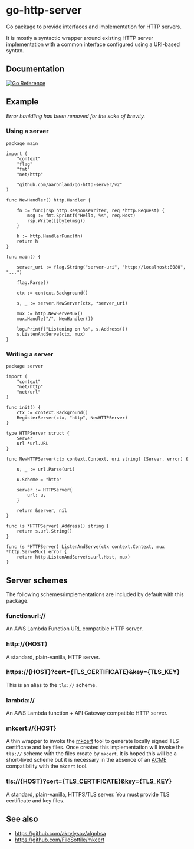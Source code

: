 # go-http-server

Go package to provide interfaces and implementation for HTTP servers.

It is mostly a syntactic wrapper around existing HTTP server implementation with a common interface configured using a URI-based syntax.

## Documentation

[![Go Reference](https://pkg.go.dev/badge/github.com/aaronland/go-http-server.svg)](https://pkg.go.dev/github.com/aaronland/go-http-server)

## Example

_Error hanldling has been removed for the sake of brevity._

### Using a server

```
package main

import (
	"context"
	"flag"
	"fmt"
	"net/http"

	"github.com/aaronland/go-http-server/v2"
)

func NewHandler() http.Handler {

	fn := func(rsp http.ResponseWriter, req *http.Request) {
		msg := fmt.Sprintf("Hello, %s", req.Host)
		rsp.Write([]byte(msg))
	}

	h := http.HandlerFunc(fn)
	return h
}

func main() {

	server_uri := flag.String("server-uri", "http://localhost:8080", "...")

	flag.Parse()

	ctx := context.Background()

	s, _ := server.NewServer(ctx, *server_uri)

	mux := http.NewServeMux()
	mux.Handle("/", NewHandler())

	log.Printf("Listening on %s", s.Address())
	s.ListenAndServe(ctx, mux)
}

```

### Writing a server

```
package server

import (
	"context"
	"net/http"
	"net/url"
)

func init() {
	ctx := context.Background()
	RegisterServer(ctx, "http", NewHTTPServer)
}

type HTTPServer struct {
	Server
	url *url.URL
}

func NewHTTPServer(ctx context.Context, uri string) (Server, error) {

	u, _ := url.Parse(uri)

	u.Scheme = "http"

	server := HTTPServer{
		url: u,
	}

	return &server, nil
}

func (s *HTTPServer) Address() string {
	return s.url.String()
}

func (s *HTTPServer) ListenAndServe(ctx context.Context, mux *http.ServeMux) error {
	return http.ListenAndServe(s.url.Host, mux)
}
```

## Server schemes

The following schemes/implementations are included by default with this package.

### functionurl://

An AWS Lambda Function URL compatible HTTP server.

### http://{HOST}

A standard, plain-vanilla, HTTP server.

### https://{HOST}?cert={TLS_CERTIFICATE}&key={TLS_KEY}

This is an alias to the `tls://` scheme.

### lambda://

An AWS Lambda function + API Gateway compatible HTTP server.

### mkcert://{HOST}

A thin wrapper to invoke the [mkcert](https://github.com/FiloSottile/mkcert) tool to generate locally signed TLS certificate and key files. Once created this implementation will invoke the `tls://` scheme with the files create by `mkcert`. It is hoped this will be a short-lived scheme but it is necessary in the absence of an [ACME](https://github.com/go-acme/lego) compatibility with the `mkcert` tool.

### tls://{HOST}?cert={TLS_CERTIFICATE}&key={TLS_KEY}

A standard, plain-vanilla, HTTPS/TLS server. You must provide TLS certificate and key files.

## See also

* https://github.com/akrylysov/algnhsa
* https://github.com/FiloSottile/mkcert
